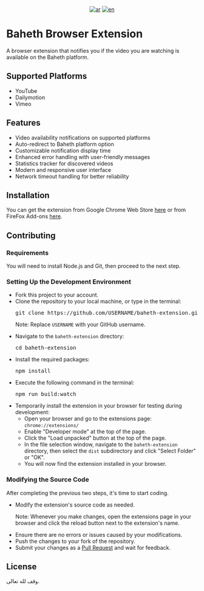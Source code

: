 <div align="center">

  [![ar](https://img.shields.io/badge/lang-ar-brightgreen.svg)](README.md)
  [![en](https://img.shields.io/badge/lang-en-red.svg)](README.en.md)

</div>

<h1>Baheth Browser Extension</h1>

<p>A browser extension that notifies you if the video you are watching is available on the Baheth platform.</p>

<h2>Supported Platforms</h2>

<ul>
  <li>YouTube</li>
  <li>Dailymotion</li>
  <li>Vimeo</li>
</ul>

<h2>Features</h2>

<ul>
  <li>Video availability notifications on supported platforms</li>
  <li>Auto-redirect to Baheth platform option</li>
  <li>Customizable notification display time</li>
  <li>Enhanced error handling with user-friendly messages</li>
  <li>Statistics tracker for discovered videos</li>
  <li>Modern and responsive user interface</li>
  <li>Network timeout handling for better reliability</li>
</ul>

<h2>Installation</h2>

<p>You can get the extension from Google Chrome Web Store <a href="https://chromewebstore.google.com/detail/ijdjnkiocmodojidknkpajajbpghhacl">here</a> or from FireFox Add-ons <a href="https://addons.mozilla.org/en-US/firefox/addon/baheth-%D8%A8%D8%A7%D8%AD%D8%AB">here</a>.<p>

<h2>Contributing</h2>

<h3>Requirements</h3>

<p>You will need to install Node.js and Git, then proceed to the next step.</p>

<h3>Setting Up the Development Environment</h3>

<ul>
  <li>Fork this project to your account.</li>
  <li>Clone the repository to your local machine, or type in the terminal:</li>

  <pre>git clone https://github.com/USERNAME/baheth-extension.git</pre>

  <p>Note: Replace <code>USERNAME</code> with your GitHub username.</p>

  <li>Navigate to the <code>baheth-extension</code> directory:</li>
      
  <pre>cd baheth-extension</pre>
      
  <li>Install the required packages:</li>

  <pre>npm install</pre>

  <li>Execute the following command in the terminal:</li>

  <pre>npm run build:watch</pre>

  <li>Temporarily install the extension in your browser for testing during development:
    <ul>
      <li>Open your browser and go to the extensions page: <code>chrome://extensions/</code></li>
      <li>Enable "Developer mode" at the top of the page.</li>
      <li>Click the "Load unpacked" button at the top of the page.</li>
      <li>In the file selection window, navigate to the <code>baheth-extension</code> directory, then select the <code>dist</code> subdirectory and click "Select Folder" or "OK".</li>
      <li>You will now find the extension installed in your browser.</li>
    </ul>
  </li>
</ul>

<h3>Modifying the Source Code</h3>

<p>After completing the previous two steps, it's time to start coding.</p>

<ul>
  <li>
    Modify the extension's source code as needed.
    <p>Note: Whenever you make changes, open the extensions page in your browser and click the reload button next to the extension's name.</p>
  </li>
  <li>Ensure there are no errors or issues caused by your modifications.</li>
  <li>Push the changes to your fork of the repository.</li>
  <li>Submit your changes as a <a href="https://github.com/ieasybooks/baheth-extension/pulls">Pull Request</a> and wait for feedback.</li>
</ul>

<h2>License</h2>

<p>وقف لله تعالى.</p>
